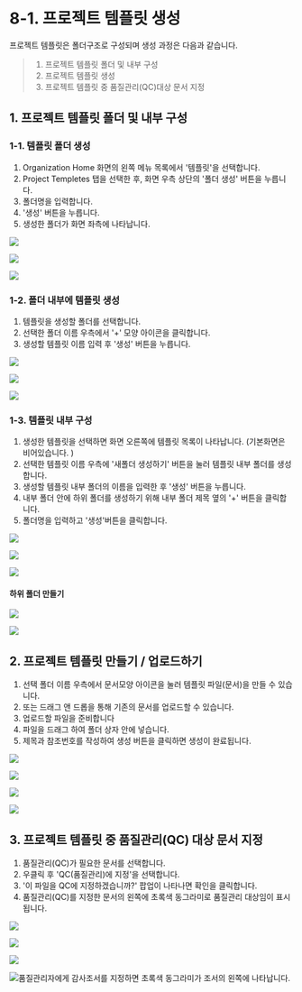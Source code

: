 # 8-1. 프로젝트 템플릿 생성

프로젝트 템플릿은 폴더구조로 구성되며 생성 과정은 다음과 같습니다. 

> 1. 프로젝트 템플릿 폴더 및 내부 구성   
> 2. 프로젝트 템플릿 생성   
> 3. 프로젝트 템플릿 중 품질관리\(QC\)대상 문서 지정

## 1. 프로젝트 템플릿 폴더 및 내부 구성  

### 1-1. 템플릿 폴더 생성  

1. Organization Home 화면의 왼쪽 메뉴 목록에서 '템플릿'을 선택합니다. 
2. Project Templetes 탭을 선택한 후, 화면 우측 상단의 '폴더 생성' 버튼을 누릅니다.
3. 폴더명을 입력합니다.
4. '생성' 버튼을 누릅니다.
5. 생성한 폴더가 화면 좌측에 나타납니다.  

![](../../../.gitbook/assets/a_7-1_1.jpg)

![](../../../.gitbook/assets/a_7-1_2.jpg)

![](../../../.gitbook/assets/a_7-1_3.jpg)

### 1-2. 폴더 내부에 템플릿 생성

1. 템플릿을 생성할 폴더를 선택합니다.  
2. 선택한 폴더 이름 우측에서 '+' 모양 아이콘을 클릭합니다.
3. 생성할 템플릿 이름 입력 후 '생성' 버튼을 누릅니다.

![](../../../.gitbook/assets/a_7-1_4.jpg)

![](../../../.gitbook/assets/a_7-1_5.jpg)

![](../../../.gitbook/assets/a_7-1_6.jpg)

### 1-3. 템플릿 내부 구성  

1. 생성한 템플릿을 선택하면 화면 오른쪽에 템플릿 목록이 나타납니다. \(기본화면은 비어있습니다. \)  
2. 선택한 템플릿 이름 우측에 '새폴더 생성하기' 버튼을 눌러 템플릿 내부 폴더를 생성합니다.
3. 생성할 템플릿 내부 폴더의 이름을 입력한 후 '생성' 버튼을 누릅니다.
4. 내부 폴더 안에 하위 폴더를 생성하기 위해 내부 폴더 제목 옆의 '+' 버튼을 클릭합니다. 
5. 폴더명을 입력하고 '생성'버튼을 클릭합니다.

![](../../../.gitbook/assets/a_7-1_7.jpg)

![](../../../.gitbook/assets/a_7-1_8.jpg)

![](../../../.gitbook/assets/a_7-1_9.jpg)

#### 하위 폴더 만들기  

![](../../../.gitbook/assets/a_7-1_10.jpg)

![](../../../.gitbook/assets/a_7-1_11.jpg)

## 2. 프로젝트 템플릿 만들기 / 업로드하기  

1. 선택 폴더 이름 우측에서 문서모양 아이콘을 눌러 템플릿 파일\(문서\)을 만들 수 있습니다.
2. 또는 드래그 앤 드롭을 통해 기존의 문서를 업로드할 수 있습니다.
3. 업로드할 파일을 준비합니다
4. 파일을 드래그 하여 폴더 상자 안에 넣습니다.
5. 제목과 참조번호를 작성하여 생성 버튼을 클릭하면 생성이 완료됩니다.  

![](../../../.gitbook/assets/a_7-1_12.jpg)

![](../../../.gitbook/assets/a_7-1_13.jpg)

![](../../../.gitbook/assets/a_7-1_14.jpg)

![](../../../.gitbook/assets/a_7-1_15.jpg)

## 3. 프로젝트 템플릿 중 품질관리\(QC\) 대상 문서 지정  

1. 품질관리\(QC\)가 필요한 문서를 선택합니다.
2. 우클릭 후 'QC\(품질관리\)에 지정'을 선택합니다.
3. '이 파일을 QC에 지정하겠습니까?' 팝업이 나타나면 확인을 클릭합니다.
4. 품질관리\(QC\)를 지정한 문서의 왼쪽에 초록색 동그라미로 품질관리 대상임이 표시됩니다.  

![](../../../.gitbook/assets/a_7-1_16.jpg)

![](../../../.gitbook/assets/a_7-1_17.jpg)

![](../../../.gitbook/assets/a_7-1_18.jpg)

![&#xD488;&#xC9C8;&#xAD00;&#xB9AC;&#xC790;&#xC5D0;&#xAC8C; &#xAC10;&#xC0AC;&#xC870;&#xC11C;&#xB97C; &#xC9C0;&#xC815;&#xD558;&#xBA74; &#xCD08;&#xB85D;&#xC0C9; &#xB3D9;&#xADF8;&#xB77C;&#xBBF8;&#xAC00; &#xC870;&#xC11C;&#xC758; &#xC67C;&#xCABD;&#xC5D0; &#xB098;&#xD0C0;&#xB0A9;&#xB2C8;&#xB2E4;. ](../../../.gitbook/assets/a_7-1_19.jpg)

